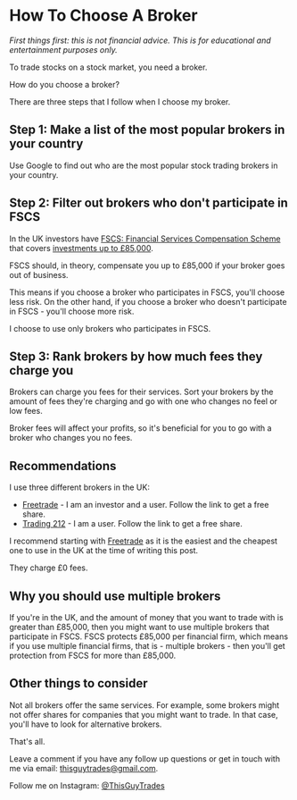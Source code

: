 # How To Choose A Broker

_First things first: this is not financial advice. This is for educational and entertainment purposes only._

To trade stocks on a stock market, you need a broker.

How do you choose a broker?

There are three steps that I follow when I choose my broker.

## Step 1: Make a list of the most popular brokers in your country

Use Google to find out who are the most popular stock trading brokers in your country.

## Step 2: Filter out brokers who don't participate in FSCS

In the UK investors have [FSCS: Financial Services Compensation Scheme](https://www.fscs.org.uk/) that covers [investments up to £85,000](https://www.fscs.org.uk/what-we-cover/investments/).  

FSCS should, in theory, compensate you up to £85,000 if your broker goes out of business.

This means if you choose a broker who participates in FSCS, you'll choose less risk. On the other hand, if you choose a broker who doesn't participate in FSCS - you'll choose more risk.

I choose to use only brokers who participates in FSCS.

## Step 3: Rank brokers by how much fees they charge you

Brokers can charge you fees for their services. Sort your brokers by the amount of fees they're charging and go with one who changes no feel or low fees.

Broker fees will affect your profits, so it's beneficial for you to go with a broker who changes you no fees.

## Recommendations

I use three different brokers in the UK:
+ [Freetrade](https://freetrade.io/freeshare?code=HXL1PCFK0N&sender=YxfmwwRA) - I am an investor and a user. Follow the link to get a free share.
+ [Trading 212](http://www.trading212.com/invite/FMXVupQC) - I am a user. Follow the link to get a free share.

I recommend starting with [Freetrade](https://freetrade.io/freeshare?code=HXL1PCFK0N&sender=YxfmwwRA) as it is the easiest and the cheapest one to use in the UK at the time of writing this post.

They charge £0 fees.

## Why you should use multiple brokers

If you're in the UK, and the amount of money that you want to trade with is greater than £85,000, then you might want to use multiple brokers that participate in FSCS. FSCS protects £85,000 per financial firm, which means if you use multiple financial firms, that is - multiple brokers - then you'll get protection from FSCS for more than £85,000.

## Other things to consider

Not all brokers offer the same services. For example, some brokers might not offer shares for companies that you might want to trade. In that case, you'll have to look for alternative brokers.

That's all.

Leave a comment if you have any follow up questions or get in touch with me via email: [thisguytrades@gmail.com](mailto:thisguytrades@gmail.com).

Follow me on Instagram: [@ThisGuyTrades](https://www.instagram.com/thisguytrades/)
